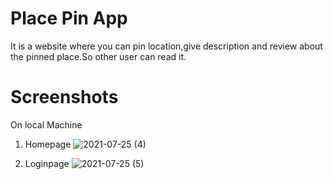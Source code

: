 # Place Pin App
It is a website where you can pin location,give description and review about the pinned place.So other user can read it.
# Screenshots
On local Machine

1. Homepage
![2021-07-25 (4)](https://user-images.githubusercontent.com/68457095/126900634-dc05dd36-21ce-40de-9b00-222397b60f0f.png)

2. Loginpage
![2021-07-25 (5)](https://user-images.githubusercontent.com/68457095/126900681-3d4a76c1-7f14-4890-820d-8ed253fd1e74.png)

